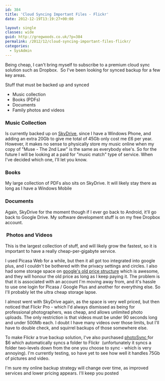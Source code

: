 ```yaml
---
id: 384
title: 'Cloud Syncing Important Files - Flickr'
date: 2012-12-19T13:19:27+00:00

layout: single
classes: wide
guid: http://gregwoods.co.uk/?p=384
permalink: /2012/12/cloud-syncing-important-files-flickr/
categories:
  - SysAdmin
---
```

Being cheap, I can't bring myself to subscribe to a premium cloud sync solution such as Dropbox.  So I've been looking for synced backup for a few key areas.

Stuff that must be backed up and synced

  * Music collection
  * Books (PDFs)
  * Documents
  * Family photos and videos

### Music Collection

Is currently backed up on <a title="SkyDrive" href="http://windows.microsoft.com/en-US/skydrive/compare" target="_blank">SkyDrive</a>, since I have a Windows Phone, and adding an extra 20Gb to give me total of 45Gb only cost me £6 per year. However, it makes no sense to physically store my music online when my copy of "Muse - The 2nd Law" is the same as everybody else's. So for the future I will be looking at a paid for "music match" type of service. When I've decided which one, I'll let you know.

### Books

My large collection of PDFs also sits on SkyDrive. It will likely stay there as long as I have a Windows Mobile

### Documents

Again, SkyDrive for the moment though if I ever go back to Android, it'll go back to Google Drive. My software development stuff is on my free Dropbox account.

###  Photos and Videos

This is the largest collection of stuff, and will likely grow the fastest, so it is important to have a really cheap-per-gigabyte service.

I used Picasa Web for a while, but then it all got too integrated into google plus, and I couldn't be bothered with the privacy settings and circles. I also had some storage space on <a title="google's old price structure" href="http://support.google.com/picasa/answer/39567?hl=en" target="_blank">google's old price structure</a> which is awesome, and they will honour the old price as long as I keep paying it. The problem is that it is associated with an account I'm moving away from, and it's hassle to use one login for Picasa / Google Plus and another for everything else. So I'll probably let the ultra cheap storage lapse.

I almost went with SkyDrive again, as the space is very well priced, but then noticed that Flickr Pro - which I'd always dismissed as being for professional photographers, was cheap, and allows unlimited photo uploads. The only restriction is that videos must be under 90 seconds long and under 500Mb each. I doubt I have many videos over those limits, but I'll have to double check, and squirrel backups of those somewhere else.

To make Flickr a true backup solution, I've also purchased <a title="photoSync" href="http://www.flickr.com/services/apps/72157624948354629/" target="_blank">photoSync </a>for $6 which automatically syncs a folder to Flickr  (unfortunately it syncs a folder two-levels down from the one you choose to sync - which is very annoying). I'm currently testing, so have yet to see how well it handles 75Gb of pictures and video.

I'm sure my online backup strategy will change over time, as improved services and lower pricing appears. I'll keep you posted